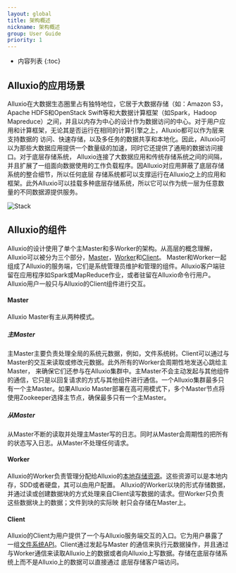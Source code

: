 ```yaml
---
layout: global
title: 架构概述
nickname: 架构概述
group: User Guide
priority: 1
---
```


* 内容列表
{:toc}

## Alluxio的应用场景

Alluxio在大数据生态圈里占有独特地位，它居于大数据存储（如：Amazon S3，Apache HDFS和OpenStack 
Swift等和大数据计算框架（如Spark，Hadoop Mapreduce）之间，并且以内存为中心的设计作为数据访问的中心。对于用户应用和计算框架，无论其是否运行在相同的计算引擎之上，Alluxio都可以作为层来支持数据的
访问、快速存储，以及多任务的数据共享和本地化。因此，Alluxio可以为那些大数据应用提供一个数量级的加速，同时它还提供了通用的数据访问接口。对于底层存储系统，
Alluxio连接了大数据应用和传统存储系统之间的间隔，并且扩展了一组面向数据使用的工作负载程序。因Alluxio对应用屏蔽了底层存储系统的整合细节，所以任何底层
存储系统都可以支撑运行在Alluxio之上的应用和框架。此外Alluxio可以挂载多种底层存储系统，所以它可以作为统一层为任意数量的不同数据源提供服务。

![Stack]({{site.data.img.stack}})

## Alluxio的组件

Alluxio的设计使用了单个主Master和多Worker的架构。从高层的概念理解，Alluxio可以被分为三个部分，[Master](#Master)，[Worker](#Worker)和[Client](#Client)。
Master和Worker一起组成了Alluxio的服务端，它们是系统管理员维护和管理的组件。Alluxio客户端驻留在应用程序如Spark或MapReduce作业，或者驻留在Alluxio命令行用户。
Alluxio用户一般只与Alluxio的Client组件进行交互。

#### Master
Alluxio Master有主从两种模式。

##### 主Master
主Master主要负责处理全局的系统元数据，例如，文件系统树。Client可以通过与Master的交互来读取或修改元数据。此外所有的Worker会周期性地发送心跳给主Master，
来确保它们还参与在Alluxio集群中。主Master不会主动发起与其他组件的通信，它只是以回复请求的方式与其他组件进行通信。一个Alluxio集群最多只有一个主Master。如果Alluxio Master部署在高可用模式下，多个Master节点将使用Zookeeper选择主节点，确保最多只有一个主Master。

##### 从Master
从Master不断的读取并处理主Master写的日志。同时从Master会周期性的把所有的状态写入日志。从Master不处理任何请求。

#### Worker

Alluxio的Worker负责管理分配给Alluxio的[本地存储资源](Alluxio-Storage.html)。这些资源可以是本地内存，SDD或者硬盘，其可以由用户配置。
Alluxio的Worker以块的形式存储数据，并通过读或创建数据块的方式处理来自Client读写数据的请求。但Worker只负责这些数据块上的数据；文件到块的实际映
射只会存储在Master上。

#### Client

Alluxio的Client为用户提供了一个与Alluxio服务端交互的入口。它为用户暴露了一组[文件系统API](Clients-Alluxio-Java.html)。Client通过发起与Master
的通信来执行元数据操作，并且通过与Worker通信来读取Alluxio上的数据或者向Alluxio上写数据。存储在底层存储系统上而不是Alluxio上的数据可以直接通过
底层存储客户端访问。
